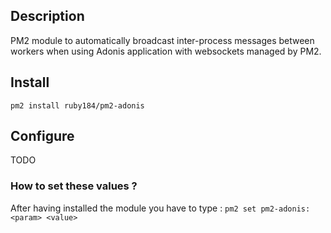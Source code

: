 
## Description

PM2 module to automatically broadcast inter-process messages between workers when using Adonis application with websockets managed by PM2.

## Install

    pm2 install ruby184/pm2-adonis

## Configure

TODO

### How to set these values ?

 After having installed the module you have to type :
`pm2 set pm2-adonis:<param> <value>`

